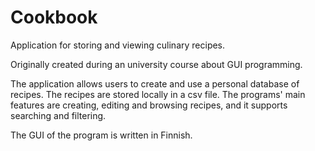 # Cookbook
Application for storing and viewing culinary recipes.

Originally created during an university course about GUI programming.

The application allows users to create and use a personal database of recipes. The recipes are stored locally in a csv file. The programs' main features are creating, editing and browsing recipes, and it supports searching and filtering.

The GUI of the program is written in Finnish.
